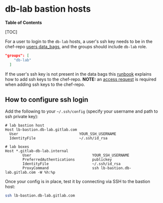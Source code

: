 # db-lab bastion hosts

**Table of Contents**

[TOC]

For a user to login to the `db-lab` hosts, a user's ssh key needs to be in the chef-repo [users data_bags](https://gitlab.com/gitlab-com/gl-infra/chef-repo/-/tree/master/data_bags/users?ref_type=heads), and the groups should include `db-lab` role.

```json
"groups": [
    "db-lab"
  ]
```

If the user's ssh key is not present in the data bags this [runbook](https://ops.gitlab.net/gitlab-com/gl-infra/chef-repo/-/blob/master/doc/user-administration.md#add-the-ssh-key-to-the-chef-repo) explains how to add ssh keys to the chef-repo.
**NOTE:** an [access request](https://gitlab.com/gitlab-com/team-member-epics/access-requests/-/issues/new?issuable_template=Individual_Bulk_Access_Request) is required when adding ssh keys to the chef-repo.

## How to configure ssh login

Add the following to your `~/.ssh/config` (specify your username and path to ssh private key):

```text
# lab bastion host
Host lb-bastion.db-lab.gitlab.com
  User                            YOUR_SSH_USERNAME
  IdentityFile                    ~/.ssh/id_rsa

# lab boxes
Host *.gitlab-db-lab.internal
        User                            YOUR_SSH_USERNAME
        PreferredAuthentications        publickey
        IdentityFile                    ~/.ssh/id_rsa
        ProxyCommand                    ssh lb-bastion.db-lab.gitlab.com -W %h:%p
```

Once your config is in place, test it by connecting via SSH to the bastion host:

```bash
ssh lb-bastion.db-lab.gitlab.com
```

